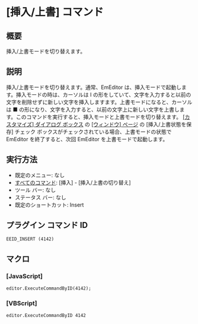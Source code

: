 # \[挿入/上書\] コマンド

## 概要

挿入/上書モードを切り替えます。

## 説明

挿入/上書モードを切り替えます。通常、EmEditor は、挿入モードで起動します。挿入モードの時は、カーソルは I の形をしていて、文字を入力すると以前の文字を削除せずに新しい文字を挿入しますます。上書モードになると、カーソルは ■ の形になり、文字を入力すると、以前の文字上に新しい文字を上書します。このコマンドを実行すると、挿入モードと上書モードを切り替えます。 [\[カスタマイズ\] ダイアログ ボックス](../../dlg/customize/index) の
[\[ウィンドウ\] ページ](../../dlg/customize/window/index) の
\[挿入/上書状態を保存\] チェック ボックスがチェックされている場合、上書モードの状態で EmEditor を終了すると、次回 EmEditor を上書モードで起動します。

## 実行方法

- 既定のメニュー: なし
- [すべてのコマンド](../../glossary/allcommands): \[挿入\] \- \[挿入/上書の切り替え\]
- ツール バー: なし
- ステータス バー: なし
- 既定のショートカット: Insert

## プラグイン コマンド ID

```
EEID_INSERT (4142)```

## マクロ

### \[JavaScript\]

```
editor.ExecuteCommandByID(4142);
```

### \[VBScript\]

```
editor.ExecuteCommandByID 4142
```
